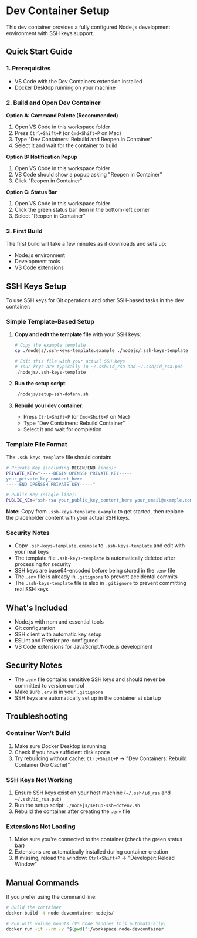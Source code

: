 # Dev Container Setup

This dev container provides a fully configured Node.js development environment with SSH keys support.

## Quick Start Guide

### 1. Prerequisites
- VS Code with the Dev Containers extension installed
- Docker Desktop running on your machine

### 2. Build and Open Dev Container

**Option A: Command Palette (Recommended)**
1. Open VS Code in this workspace folder
2. Press `Ctrl+Shift+P` (or `Cmd+Shift+P` on Mac)
3. Type "Dev Containers: Rebuild and Reopen in Container"
4. Select it and wait for the container to build

**Option B: Notification Popup**
1. Open VS Code in this workspace folder
2. VS Code should show a popup asking "Reopen in Container"
3. Click "Reopen in Container"

**Option C: Status Bar**
1. Open VS Code in this workspace folder
2. Click the green status bar item in the bottom-left corner
3. Select "Reopen in Container"

### 3. First Build
The first build will take a few minutes as it downloads and sets up:
- Node.js environment
- Development tools
- VS Code extensions

## SSH Keys Setup

To use SSH keys for Git operations and other SSH-based tasks in the dev container:

### Simple Template-Based Setup

1. **Copy and edit the template file** with your SSH keys:
   ```bash
   # Copy the example template
   cp ./nodejs/.ssh-keys-template.example ./nodejs/.ssh-keys-template
   
   # Edit this file with your actual SSH keys
   # Your keys are typically in ~/.ssh/id_rsa and ~/.ssh/id_rsa.pub
   ./nodejs/.ssh-keys-template
   ```

2. **Run the setup script**:
   ```bash
   ./nodejs/setup-ssh-dotenv.sh
   ```

3. **Rebuild your dev container**:
   - Press `Ctrl+Shift+P` (or `Cmd+Shift+P` on Mac)
   - Type "Dev Containers: Rebuild Container"
   - Select it and wait for completion

### Template File Format

The `.ssh-keys-template` file should contain:

```bash
# Private Key (including BEGIN/END lines):
PRIVATE_KEY="-----BEGIN OPENSSH PRIVATE KEY-----
your_private_key_content_here
-----END OPENSSH PRIVATE KEY-----"

# Public Key (single line):
PUBLIC_KEY="ssh-rsa your_public_key_content_here your_email@example.com"
```

**Note:** Copy from `.ssh-keys-template.example` to get started, then replace the placeholder content with your actual SSH keys.

### Security Notes

- Copy `.ssh-keys-template.example` to `.ssh-keys-template` and edit with your real keys
- The template file `.ssh-keys-template` is automatically deleted after processing for security
- SSH keys are base64-encoded before being stored in the `.env` file
- The `.env` file is already in `.gitignore` to prevent accidental commits
- The `.ssh-keys-template` file is also in `.gitignore` to prevent committing real SSH keys

## What's Included

- Node.js with npm and essential tools
- Git configuration
- SSH client with automatic key setup
- ESLint and Prettier pre-configured
- VS Code extensions for JavaScript/Node.js development

## Security Notes

- The `.env` file contains sensitive SSH keys and should never be committed to version control
- Make sure `.env` is in your `.gitignore`
- SSH keys are automatically set up in the container at startup

## Troubleshooting

### Container Won't Build
1. Make sure Docker Desktop is running
2. Check if you have sufficient disk space
3. Try rebuilding without cache: `Ctrl+Shift+P` → "Dev Containers: Rebuild Container (No Cache)"

### SSH Keys Not Working
1. Ensure SSH keys exist on your host machine (`~/.ssh/id_rsa` and `~/.ssh/id_rsa.pub`)
2. Run the setup script: `./nodejs/setup-ssh-dotenv.sh`
3. Rebuild the container after creating the `.env` file

### Extensions Not Loading
1. Make sure you're connected to the container (check the green status bar)
2. Extensions are automatically installed during container creation
3. If missing, reload the window: `Ctrl+Shift+P` → "Developer: Reload Window"

## Manual Commands

If you prefer using the command line:

```bash
# Build the container
docker build -t node-devcontainer nodejs/

# Run with volume mounts (VS Code handles this automatically)
docker run -it --rm -v "$(pwd)":/workspace node-devcontainer
```
